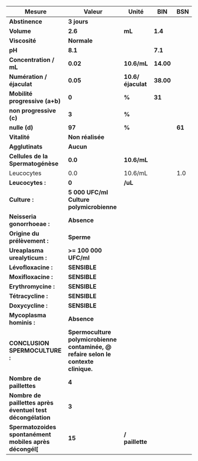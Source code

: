 |                          Mesure                          |                                       Valeur                                      |      Unité      |   BIN   |  BSN |
|----------------------------------------------------------|-----------------------------------------------------------------------------------|-----------------|---------|------|
|                      **Abstinence**                      |                                    **3 jours**                                    |                 |         |      |
|                        **Volume**                        |                                      **2.6**                                      |      **mL**     | **1.4** |      |
|                       **Viscosité**                      |                                    **Normale**                                    |                 |         |      |
|                          **pH**                          |                                      **8.1**                                      |                 | **7.1** |      |
|                  **Concentration / mL**                  |                                      **0.02**                                     |   **10.6/mL**   |**14.00**|      |
|                 **Numération / éjaculat**                |                                      **0.05**                                     |**10.6/éjaculat**|**38.00**|      |
|              **Mobilité progressive (a+b)**              |                                       **0**                                       |      **%**      |  **31** |      |
|                  **non progressive (c)**                 |                                       **3**                                       |      **%**      |         |      |
|                       **nulle (d)**                      |                                       **97**                                      |      **%**      |         |**61**|
|                       **Vitalité**                       |                                  **Non réalisée**                                 |                 |         |      |
|                      **Agglutinats**                     |                                     **Aucun**                                     |                 |         |      |
|             **Cellules de la Spermatogénèse**            |                                      **0.0**                                      |   **10.6/mL**   |         |      |
|                        Leucocytes                        |                                        0.0                                        |     10.6/mL     |         |  1.0 |
|                     **Leucocytes :**                     |                                       **0**                                       |     **/uL**     |         |      |
|                       **Culture :**                      |                      **5 000 UFC/ml Culture polymicrobienne**                     |                 |         |      |
|                **Neisseria gonorrhoeae :**               |                                    **Absence**                                    |                 |         |      |
|               **Origine du prélèvement :**               |                                     **Sperme**                                    |                 |         |      |
|               **Ureaplasma urealyticum :**               |                               **>= 100 000 UFC/ml**                               |                 |         |      |
|                    **Lévofloxacine :**                   |                                    **SENSIBLE**                                   |                 |         |      |
|                    **Moxifloxacine :**                   |                                    **SENSIBLE**                                   |                 |         |      |
|                    **Erythromycine :**                   |                                    **SENSIBLE**                                   |                 |         |      |
|                    **Tétracycline :**                    |                                    **SENSIBLE**                                   |                 |         |      |
|                     **Doxycycline :**                    |                                    **SENSIBLE**                                   |                 |         |      |
|                 **Mycoplasma hominis :**                 |                                    **Absence**                                    |                 |         |      |
|              **CONCLUSION SPERMOCULTURE :**              |**Spermoculture polymicrobienne contaminée, @ refaire selon le contexte clinique.**|                 |         |      |
|                 **Nombre de paillettes**                 |                                       **4**                                       |                 |         |      |
|**Nombre de paillettes après éventuel test décongélation**|                                       **3**                                       |                 |         |      |
|  **Spermatozoides spontanément mobiles après décongél[** |                                       **15**                                      | **/ paillette** |         |      |